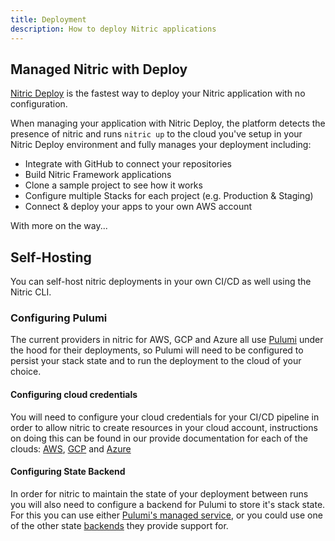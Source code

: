 ```yaml
---
title: Deployment
description: How to deploy Nitric applications
---
```


## Managed Nitric with Deploy

[Nitric Deploy](https://deploy.nitric.io) is the fastest way to deploy your Nitric application with no configuration.

When managing your application with Nitric Deploy, the platform detects the presence of nitric and runs `nitric up` to the cloud you've setup in your Nitric Deploy environment and fully manages your deployment including:

- Integrate with GitHub to connect your repositories
- Build Nitric Framework applications
- Clone a sample project to see how it works
- Configure multiple Stacks for each project (e.g. Production & Staging)
- Connect & deploy your apps to your own AWS account

With more on the way...

## Self-Hosting

You can self-host nitric deployments in your own CI/CD as well using the Nitric CLI.

### Configuring Pulumi

The current providers in nitric for AWS, GCP and Azure all use [Pulumi](https://pulumi.com) under the hood for their deployments, so Pulumi will need to be configured to persist your stack state and to run the deployment to the cloud of your choice.

#### Configuring cloud credentials

You will need to configure your cloud credentials for your CI/CD pipeline in order to allow nitric to create resources in your cloud account, instructions on doing this can be found in our provide documentation for each of the clouds: [AWS](/docs/reference/providers/aws), [GCP](/docs/reference/providers/gcp) and [Azure](/docs/reference/providers/azure)

#### Configuring State Backend

In order for nitric to maintain the state of your deployment between runs you will also need to configure a backend for Pulumi to store it's stack state. For this you can use either [Pulumi's managed service](https://www.pulumi.com/docs/intro/concepts/state/#logging-into-the-pulumi-service-backend), or you could use one of the other state [backends](https://www.pulumi.com/docs/intro/concepts/state/#logging-into-a-self-managed-backend) they provide support for.
